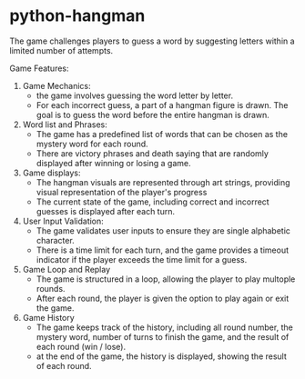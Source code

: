 # python-hangman
 The game challenges players to guess a word by suggesting letters within a limited number of attempts.

Game Features:
1. Game Mechanics:
    - the game involves guessing the word letter by letter.
    - For each incorrect guess, a part of a hangman figure is drawn. The goal is to guess the word before the entire hangman is drawn.
2. Word list and Phrases:
    - The game has a predefined list of words that can be chosen as the mystery word for each round.
    - There are victory phrases and death saying that are randomly displayed after winning or losing a game.
3. Game displays:
    - The hangman visuals are represented through art strings, providing visual representation of the player's progress
    - The current state of the game, including correct and incorrect guesses is displayed after each turn.
4. User Input Validation:
    - The game validates user inputs to ensure they are single alphabetic character.
    - There is a time limit for each turn, and the game provides a timeout indicator if the player exceeds the time limit for a guess.
5. Game Loop and Replay
    - The game is structured in a loop, allowing the player to play multople rounds.
    - After each round, the player is given the option to play again or exit the game.
6. Game History
    - The game keeps track of the history, including all round number, the mystery word, number of turns to finish the game, and the result of each round (win / lose).
    - at the end of the game, the history is displayed, showing the result of each round.

